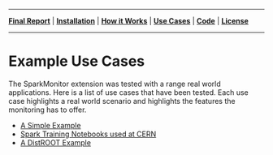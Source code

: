 ___
**[Final Report](index.md)** |
**[Installation](install.md)** |
**[How it Works](how.md)** |
**[Use Cases](usecases.md)** |
**[Code](https://github.com/krishnan-r/sparkmonitor)** |
**[License](https://github.com/krishnan-r/sparkmonitor/blob/master/LICENSE.md)**
___
# Example Use Cases
The SparkMonitor extension was tested with a range real world applications.
Here is a list of use cases that have been tested.
Each use case highlights a real world scenario and highlights the features the monitoring has to offer.
- [A Simple Example](usecase_testing.md)
- [Spark Training Notebooks used at CERN](usecase_sparktraining.md)
- [A DistROOT Example](usecase_distroot.md)